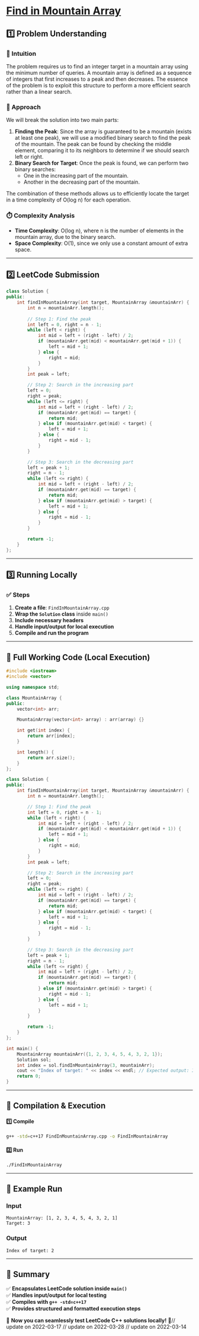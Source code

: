 # **[Find in Mountain Array](https://leetcode.com/problems/find-in-mountain-array/description/)**  

## **1️⃣ Problem Understanding**  
### **📌 Intuition**  
The problem requires us to find an integer target in a mountain array using the minimum number of queries. A mountain array is defined as a sequence of integers that first increases to a peak and then decreases. The essence of the problem is to exploit this structure to perform a more efficient search rather than a linear search.

### **🚀 Approach**  
We will break the solution into two main parts:
1. **Finding the Peak**: Since the array is guaranteed to be a mountain (exists at least one peak), we will use a modified binary search to find the peak of the mountain. The peak can be found by checking the middle element, comparing it to its neighbors to determine if we should search left or right.
2. **Binary Search for Target**: Once the peak is found, we can perform two binary searches:
   - One in the increasing part of the mountain.
   - Another in the decreasing part of the mountain.

The combination of these methods allows us to efficiently locate the target in a time complexity of O(log n) for each operation.

### **⏱️ Complexity Analysis**  
- **Time Complexity**: O(log n), where n is the number of elements in the mountain array, due to the binary search.
- **Space Complexity**: O(1), since we only use a constant amount of extra space.

---  

## **2️⃣ LeetCode Submission**  
```cpp
class Solution {
public:
    int findInMountainArray(int target, MountainArray &mountainArr) {
        int n = mountainArr.length();
        
        // Step 1: Find the peak
        int left = 0, right = n - 1;
        while (left < right) {
            int mid = left + (right - left) / 2;
            if (mountainArr.get(mid) < mountainArr.get(mid + 1)) {
                left = mid + 1;
            } else {
                right = mid;
            }
        }
        int peak = left;

        // Step 2: Search in the increasing part
        left = 0; 
        right = peak;
        while (left <= right) {
            int mid = left + (right - left) / 2;
            if (mountainArr.get(mid) == target) {
                return mid;
            } else if (mountainArr.get(mid) < target) {
                left = mid + 1;
            } else {
                right = mid - 1;
            }
        }

        // Step 3: Search in the decreasing part
        left = peak + 1; 
        right = n - 1;
        while (left <= right) {
            int mid = left + (right - left) / 2;
            if (mountainArr.get(mid) == target) {
                return mid;
            } else if (mountainArr.get(mid) > target) {
                left = mid + 1;
            } else {
                right = mid - 1;
            }
        }

        return -1;
    }
};
```  

---  

## **3️⃣ Running Locally**  
### **✅ Steps**  
1. **Create a file**: `FindInMountainArray.cpp`  
2. **Wrap the `Solution` class** inside `main()`   
3. **Include necessary headers**  
4. **Handle input/output for local execution**  
5. **Compile and run the program**  

---  

## **📝 Full Working Code (Local Execution)**  
```cpp
#include <iostream>
#include <vector>

using namespace std;

class MountainArray {
public:
    vector<int> arr;

    MountainArray(vector<int> array) : arr(array) {}

    int get(int index) {
        return arr[index];
    }

    int length() {
        return arr.size();
    }
};

class Solution {
public:
    int findInMountainArray(int target, MountainArray &mountainArr) {
        int n = mountainArr.length();

        // Step 1: Find the peak
        int left = 0, right = n - 1;
        while (left < right) {
            int mid = left + (right - left) / 2;
            if (mountainArr.get(mid) < mountainArr.get(mid + 1)) {
                left = mid + 1;
            } else {
                right = mid;
            }
        }
        int peak = left;

        // Step 2: Search in the increasing part
        left = 0;
        right = peak;
        while (left <= right) {
            int mid = left + (right - left) / 2;
            if (mountainArr.get(mid) == target) {
                return mid;
            } else if (mountainArr.get(mid) < target) {
                left = mid + 1;
            } else {
                right = mid - 1;
            }
        }

        // Step 3: Search in the decreasing part
        left = peak + 1;
        right = n - 1;
        while (left <= right) {
            int mid = left + (right - left) / 2;
            if (mountainArr.get(mid) == target) {
                return mid;
            } else if (mountainArr.get(mid) > target) {
                right = mid - 1;
            } else {
                left = mid + 1;
            }
        }

        return -1;
    }
};

int main() {
    MountainArray mountainArr({1, 2, 3, 4, 5, 4, 3, 2, 1});
    Solution sol;
    int index = sol.findInMountainArray(3, mountainArr);
    cout << "Index of target: " << index << endl; // Expected output: Index of target: 2
    return 0;
}
```  

---  

## **🔧 Compilation & Execution**  
#### **1️⃣ Compile**  
```bash
g++ -std=c++17 FindInMountainArray.cpp -o FindInMountainArray
```  

#### **2️⃣ Run**  
```bash
./FindInMountainArray
```  

---  

## **🎯 Example Run**  
### **Input**  
```
MountainArray: [1, 2, 3, 4, 5, 4, 3, 2, 1]
Target: 3
```  
### **Output**  
```
Index of target: 2
```  

---  

## **📌 Summary**  
✅ **Encapsulates LeetCode solution inside `main()`**  
✅ **Handles input/output for local testing**  
✅ **Compiles with `g++ -std=c++17`**  
✅ **Provides structured and formatted execution steps**  

🚀 **Now you can seamlessly test LeetCode C++ solutions locally!** 🚀// update on 2022-03-17
// update on 2022-03-28
// update on 2022-03-14

